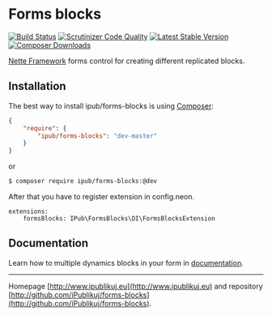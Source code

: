 # Forms blocks

[![Build Status](https://img.shields.io/travis/iPublikuj/forms-blocks.svg?style=flat-square)](https://travis-ci.org/iPublikuj/forms-blocks)
[![Scrutinizer Code Quality](https://img.shields.io/scrutinizer/g/iPublikuj/forms-blocks.svg?style=flat-square)](https://scrutinizer-ci.com/g/iPublikuj/forms-blocks/?branch=master)
[![Latest Stable Version](https://img.shields.io/packagist/v/ipub/forms-blocks.svg?style=flat-square)](https://packagist.org/packages/ipub/forms-blocks)
[![Composer Downloads](https://img.shields.io/packagist/dt/ipub/forms-blocks.svg?style=flat-square)](https://packagist.org/packages/ipub/forms-blocks)

[Nette Framework](http://nette.org/) forms control for creating different replicated blocks.

## Installation

The best way to install ipub/forms-blocks is using  [Composer](http://getcomposer.org/):

```json
{
	"require": {
		"ipub/forms-blocks": "dev-master"
	}
}
```

or

```sh
$ composer require ipub/forms-blocks:@dev
```

After that you have to register extension in config.neon.

```neon
extensions:
	formsBlocks: IPub\FormsBlocks\DI\FormsBlocksExtension
```

## Documentation

Learn how to multiple dynamics blocks in your form in [documentation](https://github.com/iPublikuj/forms-blocks/blob/master/docs/en/index.md).

***
Homepage [http://www.ipublikuj.eu](http://www.ipublikuj.eu) and repository [http://github.com/iPublikuj/forms-blocks](http://github.com/iPublikuj/forms-blocks).